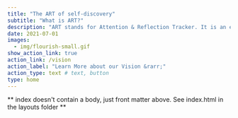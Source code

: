 ```yaml
---
title: "The ART of self-discovery"
subtitle: "What is ART?"
description: "ART stands for Attention & Reflection Tracker. It is an experimental personal analytics technique that aims to bring awareness to the learning process. ART is for students who wish to keep track of their learning journey and visualize their growth. The data collected by the students with ART does not evaluate skills, learning objectives, or outcomes. ART's focus is on self-discovery rather than self-improvement. It is our conviction that noticing and tracking the process of learning is a transformative experience and as valuable as the learning itself. That's why we emphasize the acronym ART as being as important---if not more important---than the individual words from which it is composed."
date: 2021-07-01
images:
  - img/flourish-small.gif
show_action_link: true
action_link: /vision
action_label: "Learn More about our Vision &rarr;"
action_type: text # text, button
type: home
---
```


** index doesn't contain a body, just front matter above.
See index.html in the layouts folder **
